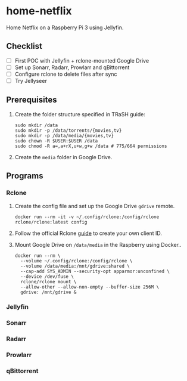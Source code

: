 # home-netflix

Home Netflix on a Raspberry Pi 3 using Jellyfin.

## Checklist

- [ ] First POC with Jellyfin + rclone-mounted Google Drive
- [ ] Set up Sonarr, Radarr, Prowlarr and qBittorrent
- [ ] Configure rclone to delete files after sync
- [ ] Try Jellyseer

## Prerequisites

1. Create the folder structure specified in TRaSH guide:

   ```shell
   sudo mkdir /data
   sudo mkdir -p /data/torrents/{movies,tv}
   sudo mkdir -p /data/media/{movies,tv}
   sudo chown -R $USER:$USER /data
   sudo chmod -R a=,a+rX,u+w,g+w /data # 775/664 permissions
   ```

1. Create the `media` folder in Google Drive.

## Programs

### Rclone

1. Create the config file and set up the Google Drive `gdrive` remote.

   ```shell
   docker run --rm -it -v ~/.config/rclone:/config/rclone rclone/rclone:latest config
   ```

1. Follow the official Rclone
   [guide](https://rclone.org/drive/#making-your-own-client-id) to create your
   own client ID.

1. Mount Google Drive on `/data/media` in the Raspberry using Docker..

   ```shell
   docker run --rm \
     --volume ~/.config/rclone:/config/rclone \
     --volume /data/media:/mnt/gdrive:shared \
     --cap-add SYS_ADMIN --security-opt apparmor:unconfined \
     --device /dev/fuse \
     rclone/rclone mount \
     --allow-other --allow-non-empty --buffer-size 256M \
     gdrive: /mnt/gdrive &
   ```

### Jellyfin

### Sonarr

### Radarr

### Prowlarr

### qBittorrent

